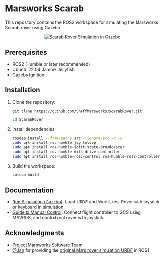 # Marsworks Scarab
This repository contains the ROS2 workspace for simulating the Marsworks Scarab rover using Gazebo.
<center> <img src="assets/rover_gazebo_depth.gif" alt="Scarab Rover Simulation in Gazebo"> </center>

## Prerequisites
- ROS2 (Humble or later recommended)
- Ubuntu 22.04 Jammy Jellyfish
- Gazebo Ignition

## Installation
1. Clone the repository:

   ```bash
   git clone https://github.com/SheffMarsworks/ScarabRover.git
   
   cd ScarabRover
   ```

2. Install dependencies:

   ```bash
   rosdep install --from-paths src --ignore-src -r -y
   sudo apt install ros-humble-joy-teleop
   sudo apt install ros-humble-joint-state-broadcaster
   sudo apt install ros-humble-diff-drive-controller
   sudo apt install ros-humble-ros2-control ros-humble-ros2-controllers
   ```

3. Build the workspace:

   ```bash
   colcon build
   ```

## Documentation
- [Run Simulation (Gazebo)](https://github.com/SheffMarsworks/ScarabRover/blob/main/docs/Guide%20to%20Run%20Simulation.md): Load URDF and World, test Rover with joystick or keyboard in simulation.
- [Guide to Manual Control](https://github.com/SheffMarsworks/ScarabRover/blob/main/docs/Guide%20to%20Manual%20Control.md): Connect flight controller to GCS using MAVROS, and control real rover with joystick.

## Acknowledgments
- [Project Marsworks Software Team](https://marsworks.sites.sheffield.ac.uk/)
- [@Jan](https://github.com/JanUniAccount) for providing the [original Mars rover simulation URDF](https://github.com/JanUniAccount/mars_rover_pkg) in ROS1
